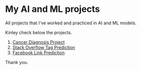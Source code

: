 # My AI and ML projects
All projects that I've worked and practiced in AI and ML models. 

Kinley check below the projects.
1. [Cancer Diagnosis Project](Cancer_Diagnosis.ipynb)
2. [Stack Overflow Tag Prediction](SO_Tag_Predictor.ipynb)
3. [Facebook Link Prediction](Facebook_Link_Prediction.ipynb)

Thank you. 


 
